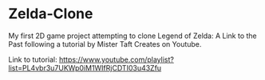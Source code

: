 # Zelda-Clone
My first 2D game project attempting to clone Legend of Zelda: A Link to the Past following a tutorial by Mister Taft Creates on Youtube.

Link to tutorial: https://www.youtube.com/playlist?list=PL4vbr3u7UKWp0iM1WIfRjCDTI03u43Zfu

